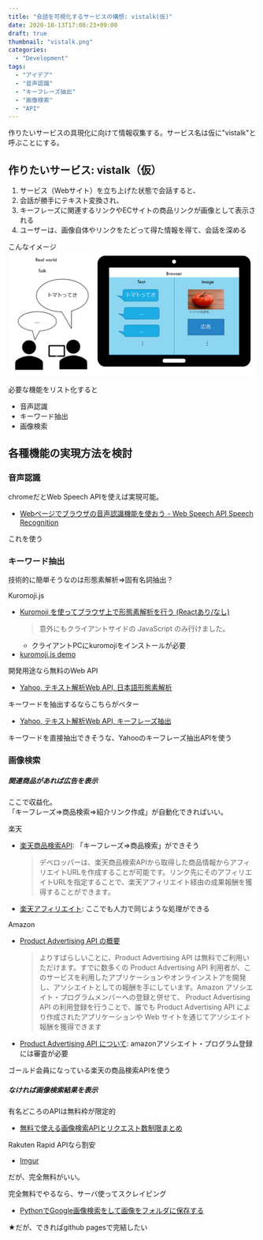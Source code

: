 ```yaml
---
title: "会話を可視化するサービスの構想: vistalk(仮)"
date: 2020-10-13T17:08:23+09:00
draft: true
thumbnail: "vistalk.png"
categories:
  - "Development"
tags:
  - "アイデア"
  - "音声認識"
  - "キーフレーズ抽出"
  - "画像検索"
  - "API"
---
```

作りたいサービスの具現化に向けて情報収集する。サービス名は仮に"vistalk"と呼ぶことにする。

## 作りたいサービス: vistalk（仮）

1. サービス（Webサイト）を立ち上げた状態で会話すると、
1. 会話が勝手にテキスト変換され、
1. キーフレーズに関連するリンクやECサイトの商品リンクが画像として表示される
1. ユーザーは、画像自体やリンクをたどって得た情報を得て、会話を深める

こんなイメージ
![](../../vistalk.png)

必要な機能をリスト化すると
- 音声認識
- キーワード抽出
- 画像検索

## 各種機能の実現方法を検討

### 音声認識

chromeだとWeb Speech APIを使えば実現可能。  
- [Webページでブラウザの音声認識機能を使おう - Web Speech API Speech Recognition](https://qiita.com/hmmrjn/items/4b77a86030ed0071f548)

これを使う

### キーワード抽出

技術的に簡単そうなのは形態素解析⇒固有名詞抽出？

Kuromoji.js
- [Kuromoji を使ってブラウザ上で形態素解析を行う (Reactあり/なし)](https://qiita.com/torao@github/items/45ad9640cf94d3169cae)
    > 意外にもクライアントサイドの JavaScript のみ行けました。
    - クライアントPCにkuromojiをインストールが必要
- [kuromoji.js demo](http://takuyaa.github.io/kuromoji.js/demo/tokenize.html)

開発用途なら無料のWeb API
- [Yahoo, テキスト解析Web API, 日本語形態素解析](https://developer.yahoo.co.jp/webapi/jlp/ma/v1/parse.html)

キーワードを抽出するならこちらがベター
- [Yahoo, テキスト解析Web API, キーフレーズ抽出](https://developer.yahoo.co.jp/webapi/jlp/keyphrase/v1/extract.html)

キーワードを直接抽出できそうな、Yahooのキーフレーズ抽出APIを使う

### 画像検索

##### 関連商品があれば広告を表示

ここで収益化。  
「キーフレーズ⇒商品検索⇒紹介リンク作成」が自動化できればいい。

楽天
- [楽天商品検索API](https://webservice.rakuten.co.jp/api/ichibaitemsearch/#requestURL): 「キーフレーズ⇒商品検索」ができそう
    > デベロッパーは、楽天商品検索APIから取得した商品情報からアフィリエイトURLを作成することが可能です。リンク先にそのアフィリエイトURLを指定することで、楽天アフィリエイト経由の成果報酬を獲得することができます。 
- [楽天アフィリエイト](https://affiliate.rakuten.co.jp/campaign/2020/rankup_g/?scid=af_g_202005): ここでも人力で同じような処理ができる

Amazon
- [Product Advertising API の概要](https://images-na.ssl-images-amazon.com/images/G/09/associates/paapi/dg/index.html)
    > よりすばらしいことに、Product Advertising API は無料でご利用いただけます。すでに数多くの Product Advertising API 利用者が、このサービスを利用したアプリケーションやオンラインストアを開発し、アソシエイトとしての報酬を手にしています。Amazon アソシエイト・プログラムメンバーへの登録と併せて、 Product Advertising API の利用登録を行うことで、誰でも Product Advertising API により作成されたアプリケーションや Web サイトを通じてアソシエイト報酬を獲得できます
- [Product Advertising API について](https://affiliate.amazon.co.jp/help/node/topic/GMEDADBTCJ9KD8DQ): amazonアソシエイト・プログラム登録には審査が必要

ゴールド会員になっている楽天の商品検索APIを使う

##### なければ画像検索結果を表示

有名どころのAPIは無料枠が限定的
- [無料で使える画像検索APIとリクエスト数制限まとめ](https://qiita.com/daisy1754/items/92943169cb3438b1879e)

Rakuten Rapid APIなら割安
- [Imgur](https://api.rakuten.net/imgur/api/imgur-9/pricing)

だが、完全無料がいい。

完全無料でやるなら、サーバ使ってスクレイピング  
- [PythonでGoogle画像検索をして画像をフォルダに保存する](https://qiita.com/Yuki-Takatsu/items/3f30727d5b21a83ea4ed)

★だが、できればgithub pagesで完結したい


